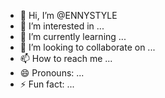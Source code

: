 - 👋 Hi, I’m @ENNYSTYLE
- 👀 I’m interested in ...
- 🌱 I’m currently learning ...
- 💞️ I’m looking to collaborate on ...
- 📫 How to reach me ...
- 😄 Pronouns: ...
- ⚡ Fun fact: ...

<!---
ENNYSTYLE/ENNYSTYLE is a ✨ special ✨ repository because its `README.md` (this file) appears on your GitHub profile.
You can click the Preview link to take a look at your changes.
--->
